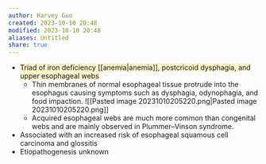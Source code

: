 ```yaml
---
author: Harvey Guo
created: 2023-10-10 20:48
modified: 2023-10-10 20:48
aliases: Untitled
share: true
---
```


- <span style="background:rgba(240, 200, 0, 0.2)">Triad of iron deficiency [[anemia|anemia]], postcricoid dysphagia, and upper esophageal webs</span>
	- Thin membranes of normal esophageal tissue protrude into the esophagus causing symptoms such as dysphagia, odynophagia, and food impaction. ![[Pasted image 20231010205220.png|Pasted image 20231010205220.png]]
	- Acquired esophageal webs are much more common than congenital webs and are mainly observed in Plummer–Vinson syndrome.
- Associated with an increased risk of esophageal squamous cell carcinoma and glossitis
- Etiopathogenesis unknown